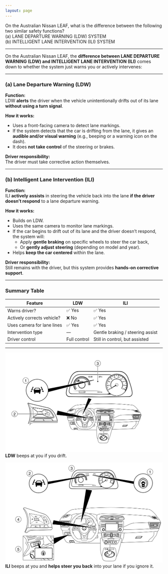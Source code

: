 ```yaml
---
layout: page
---
```


On the Australian Nissan LEAF, what is the difference between the following two similar safety functions?  
(a) LANE DEPARTURE WARNING (LDW) SYSTEM  
(b) INTELLIGENT LANE INTERVENTION (ILI) SYSTEM  

---

On the Australian Nissan LEAF, the **difference between LANE DEPARTURE WARNING (LDW) and INTELLIGENT LANE INTERVENTION (ILI)** comes down to whether the system just warns you or actively intervenes:

---

### (a) Lane Departure Warning (LDW)

**Function:**  
LDW **alerts** the driver when the vehicle unintentionally drifts out of its lane **without using a turn signal**.

**How it works:**

- Uses a front-facing camera to detect lane markings.
- If the system detects that the car is drifting from the lane, it gives an **audible and/or visual warning** (e.g., beeping or a warning icon on the dash).
- It does **not take control** of the steering or brakes.

**Driver responsibility:**  
The driver must take corrective action themselves.

---

### (b) Intelligent Lane Intervention (ILI)

**Function:**  
ILI **actively assists** in steering the vehicle back into the lane **if the driver doesn’t respond** to a lane departure warning.

**How it works:**

- Builds on LDW.
- Uses the same camera to monitor lane markings.
- If the car begins to drift out of its lane and the driver doesn’t respond, the system will:
	- Apply **gentle braking** on specific wheels to steer the car back,
	- Or **gently adjust steering** (depending on model and year).
- Helps **keep the car centered** within the lane.

**Driver responsibility:**  
Still remains with the driver, but this system provides **hands-on corrective support**.

---

### Summary Table

| Feature | LDW | ILI |
| --- | --- | --- |
| Warns driver? | ✅ Yes | ✅ Yes |
| Actively corrects vehicle? | ❌ No | ✅ Yes |
| Uses camera for lane lines | ✅ Yes | ✅ Yes |
| Intervention type | — | Gentle braking / steering assist |
| Driver control | Full control | Still in control, but assisted |

---

![LDW](/assets/LDW.png)  
**LDW** beeps at you if you drift.  

![ILI](/assets/ILI.png)
**ILI** beeps at you and **helps steer you back** into your lane if you ignore it.

